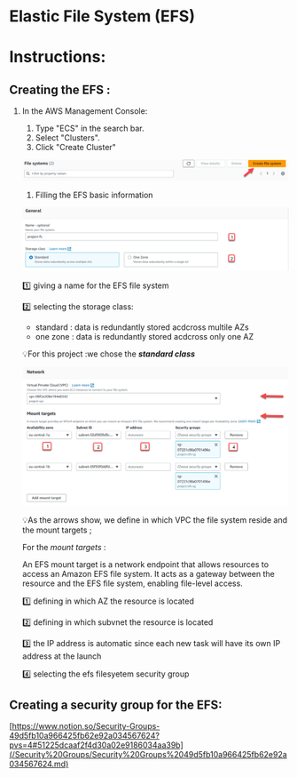 # Elastic File System (EFS)


# Instructions:

## Creating the EFS :

1. In the AWS Management Console:
    1. Type "ECS" in the search bar.
    2. Select "Clusters".
    3. Click "Create Cluster"
    
    ![Untitled](/EFS/efs-04.png)
    
    1. Filling the EFS basic information
    
    ![Untitled](/EFS/efs-05.png)
    
    1️⃣ giving a name for the EFS file system
    
    2️⃣ selecting the storage class:
    
    - standard : data is redundantly stored acdcross multile AZs
    - one zone : data is redundantly stored acdcross only one AZ
    
    💡For this project :we chose the *************standard class*************
    
    ![Untitled](/EFS/efs-06.png)
    
    💡As the arrows show, we define in which VPC the file system reside and the mount targets ;
    
    For the *mount targets* : 
    
    An EFS mount target is a network endpoint that allows resources to access an Amazon EFS file system. It acts as a gateway between the resource and the EFS file system, enabling file-level access.
    
    1️⃣ defining in which AZ the resource is located 
    
    2️⃣ defining in  which subvnet the resource is located
    
    3️⃣ the IP address is automatic since each new task will have its own IP address at the launch
    
    4️⃣ selecting the efs filesyetem security group  
    

## Creating a security group for the EFS:

[https://www.notion.so/Security-Groups-49d5fb10a966425fb62e92a034567624?pvs=4#51225dcaaf2f4d30a02e9186034aa39b](/Security%20Groups/Security%20Groups%2049d5fb10a966425fb62e92a034567624.md)